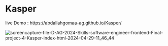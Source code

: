 # Kasper

live Demo : https://abdallahgomaa-ag.github.io/Kasper/

![screencapture-file-D-AG-2024-Skills-software-engineer-frontend-Final-project-4-Kasper-index-html-2024-04-29-11_46_44](https://github.com/AbdAllahGomaa-AG/Family-Bakery/assets/73030608/84003d1a-3fbc-47de-af5c-95c2cc83c56f)
